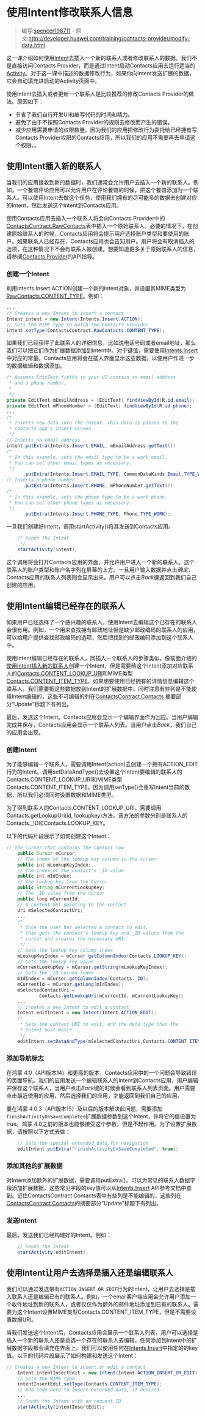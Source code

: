 # 使用Intent修改联系人信息

> 编写:[spencer198711](https://github.com/spencer198711) - 原文:<http://developer.huawei.com/training/contacts-provider/modify-data.html>

这一课介绍如何使用[Intent](http://developer.huawei.com/reference/ohos/content/Intent.html)去插入一个新的联系人或者修改联系人的数据。我们不是直接访问Contacts Provider，而是通过Intent启动Contacts应用去运行适当的[Activity](http://developer.huawei.com/reference/ohos/app/Activity.html)。对于这一课中描述的数据修改行为，如果你向Intent发送扩展的数据，它会自动填充进启动的Activity页面中。

使用Intent去插入或者更新一个联系人是比较推荐的修改Contacts Provider的做法。原因如下：

* 节省了我们自行开发UI和编写代码的时间和精力。
* 避免了由于不按照Contacts Provider的规则去修改而产生的错误。
* 减少应用需要申请的权限数量。因为我们的应用把修改行为委托给已经拥有写Contacts Provider权限的Contacts应用，所以我们的应用不需要再去申请这个权限，。

## 使用Intent插入新的联系人

当我们的应用接收到新的数据时，我们通常会允许用户去插入一个新的联系人。例如，一个餐馆评论应用可以允许用户在评论餐馆的时候，把这个餐馆添加为一个联系人。可以使用Intent去做这个任务，使用我们拥有的尽可能多的数据去创建对应的Intent，然后发送这个Intent到Contacts应用。

使用Contacts应用去插入一个联系人将会向Contacts Provider中的[ContactsContract.RawContacts](http://developer.huawei.com/reference/ohos/provider/ContactsContract.RawContacts.html)表中插入一个原始联系人。必要的情况下，在创建原始联系人的时候，Contacts应用将会提示用户选择账户类型和要使用的账户。如果联系人已经存在，Contacts应用也会告知用户。用户将会有取消插入的选项，在这种情况下不会有联系人被创建。想要知道更多关于原始联系人的信息，请参阅[Contacts Provider](http://developer.huawei.com/guide/topics/providers/contacts-provider.html)的API指导。

### 创建一个Intent

利用Intents.Insert.ACTION创建一个新的Intent对象，并设置其MIME类型为[RawContacts.CONTENT_TYPE](http://developer.huawei.com/reference/ohos/provider/ContactsContract.RawContacts.html#CONTENT_TYPE)。例如：

```java
...
// Creates a new Intent to insert a contact
Intent intent = new Intent(Intents.Insert.ACTION);
// Sets the MIME type to match the Contacts Provider
intent.setType(ContactsContract.RawContacts.CONTENT_TYPE);
```

如果我们已经获得了此联系人的详细信息，比如说电话号码或者email地址，那么我们可以把它们作为扩展数据添加到Intent中。对于键值，需要使用[Intents.Insert](http://developer.huawei.com/reference/ohos/provider/ContactsContract.Intents.Insert.html)中对应的常量。Contacts应用将会在插入界面显示这些数据，以便用户作进一步的数据编辑和数据添加。

```java
/* Assumes EditText fields in your UI contain an email address
 * and a phone number.
 *
 */
private EditText mEmailAddress = (EditText) findViewById(R.id.email);
private EditText mPhoneNumber = (EditText) findViewById(R.id.phone);
...
/*
 * Inserts new data into the Intent. This data is passed to the
 * contacts app's Insert screen
 */
// Inserts an email address
intent.putExtra(Intents.Insert.EMAIL, mEmailAddress.getText())
/*
 * In this example, sets the email type to be a work email.
 * You can set other email types as necessary.
 */
      .putExtra(Intents.Insert.EMAIL_TYPE, CommonDataKinds.Email.TYPE_WORK)
// Inserts a phone number
      .putExtra(Intents.Insert.PHONE, mPhoneNumber.getText())
/*
 * In this example, sets the phone type to be a work phone.
 * You can set other phone types as necessary.
 */
      .putExtra(Intents.Insert.PHONE_TYPE, Phone.TYPE_WORK);
```

一旦我们创建好Intent，调用startActivity()将其发送到Contacts应用。

```java
	/* Sends the Intent
     */
    startActivity(intent);
```

这个调用将会打开Contacts应用的界面，并允许用户进入一个新的联系人。这个联系人的账户类型和账户名字列在屏幕的上方。一旦用户输入数据并点击*确定*，Contacts应用的联系人列表则会显示出来。用户可以点击*Back*键返回到我们自己创建的应用。

## 使用Intent编辑已经存在的联系人

如果用户已经选择了一个感兴趣的联系人，使用Intent去编辑这个已存在的联系人会很有用。例如，一个用来查找拥有邮政地址但是缺少邮政编码的联系人的应用，可以给用户提供查找邮政编码的选项，然后把找到的邮政编码添加到这个联系人中。

使用Intent编辑已经存在的联系人，同插入一个联系人的步骤类似。像前面介绍的[使用Intent插入新的联系人]()创建一个Intent，但是需要给这个Intent添加对应联系人的<a href="http://developer.huawei.com/reference/ohos/provider/ContactsContract.Contacts.html#CONTENT_LOOKUP_URI">Contacts.CONTENT\_LOOKUP\_URI</a>和MIME类型<a href="http://developer.huawei.com/reference/ohos/provider/ContactsContract.Contacts.html#CONTENT_ITEM_TYPE">Contacts.CONTENT\_ITEM\_TYPE</a>。如果想要使用已经拥有的详情信息编辑这个联系人，我们需要把这些数据放到Intent的扩展数据中。同时注意有些列是不能使用Intent编辑的，这些不可编辑的列在[ContactsContract.Contacts](http://developer.huawei.com/reference/ohos/provider/ContactsContract.Contacts.html) 摘要部分“Update”标题下有列出。

最后，发送这个Intent。Contacts应用会显示一个编辑界面作为回应。当用户编辑完成并保存，Contacts应用会显示一个联系人列表。当用户点击*Back*，我们自己的应用会出现。

### 创建Intent

为了能够编辑一个联系人，需要调用Intent(action)去创建一个拥有ACTION\_EDIT行为的Intent。调用setDataAndType()去设置这个Intent要编辑的联系人的Contacts.CONTENT\_LOOKUP\_URI和MIME类型Contacts.CONTENT\_ITEM\_TYPE。因为调用setType()会重写Intent当前的数据，所以我们必须同时设置数据和MIME类型。

为了得到联系人的Contacts.CONTENT\_LOOKUP\_URI，需要调用Contacts.getLookupUri(id, lookupkey)方法，该方法的参数分别是联系人的Contacts.\_ID和Contacts.LOOKUP\_KEY。

以下的代码片段展示了如何创建这个Intent：

```java
// The Cursor that contains the Contact row
    public Cursor mCursor;
    // The index of the lookup key column in the cursor
    public int mLookupKeyIndex;
    // The index of the contact's _ID value
    public int mIdIndex;
    // The lookup key from the Cursor
    public String mCurrentLookupKey;
    // The _ID value from the Cursor
    public long mCurrentId;
    // A content URI pointing to the contact
    Uri mSelectedContactUri;
    ...
    /*
     * Once the user has selected a contact to edit,
     * this gets the contact's lookup key and _ID values from the
     * cursor and creates the necessary URI.
     */
    // Gets the lookup key column index
    mLookupKeyIndex = mCursor.getColumnIndex(Contacts.LOOKUP_KEY);
    // Gets the lookup key value
    mCurrentLookupKey = mCursor.getString(mLookupKeyIndex);
    // Gets the _ID column index
    mIdIndex = mCursor.getColumnIndex(Contacts._ID);
    mCurrentId = mCursor.getLong(mIdIndex);
    mSelectedContactUri =
            Contacts.getLookupUri(mCurrentId, mCurrentLookupKey);
    ...
    // Creates a new Intent to edit a contact
    Intent editIntent = new Intent(Intent.ACTION_EDIT);
    /*
     * Sets the contact URI to edit, and the data type that the
     * Intent must match
     */
    editIntent.setDataAndType(mSelectedContactUri,Contacts.CONTENT_ITEM_TYPE);
```

### 添加导航标志

在鸿蒙 4.0（API版本14）和更高的版本，Contacts应用中的一个问题会导致错误的页面导航。我们的应用发送一个编辑联系人的Intent到Contacts应用，用户编辑并保存这个联系人，当用户点击*Back*键的时候会看到联系人列表页面。用户需要点击最近使用的应用，然后选择我们的应用，才能返回到我们自己的应用。

要在鸿蒙 4.0.3（API版本15）及以后的版本解决此问题，需要添加`finishActivityOnSaveCompleted`扩展数据参数到这个Intent，并将它的值设置为true。鸿蒙 4.0之前的版本也能够接受这个参数，但是不起作用。为了设置扩展数据，请按照以下方式去做：

```java
	// Sets the special extended data for navigation
    editIntent.putExtra("finishActivityOnSaveCompleted", true);
```

### 添加其他的扩展数据

对Intent添加额外的扩展数据，需要调用putExtra()。可以为常见的联系人数据字段添加扩展数据，这些常见字段的key值可以从[Intents.Insert](http://developer.huawei.com/reference/ohos/provider/ContactsContract.Intents.Insert.html) API参考文档中查到。记住ContactsContract.Contacts表中有些列是不能编辑的，这些列在[ContactsContract.Contacts](http://developer.huawei.com/reference/ohos/provider/ContactsContract.Contacts.html)的摘要部分“Update”标题下有列出。

### 发送Intent

最后，发送我们已经构建好的Intent。例如：

```java
	// Sends the Intent
    startActivity(editIntent);
```

## 使用Intent让用户去选择是插入还是编辑联系人

我们可以通过发送带有`ACTION_INSERT_OR_EDIT`行为的Intent，让用户去选择是插入联系人还是编辑已有的联系人。例如，一个email客户端应用会允许用户添加一个收件地址到新的联系人，或者仅仅作为额外的邮件地址添加到已有的联系人。需要为这个Intent设置MIME类型Contacts.CONTENT\_ITEM\_TYPE，但是不需要设置数据URI。

当我们发送这个Intent后，Contacts应用会展示一个联系人列表。用户可以选择是插入一个新的联系人还是挑选一个存在的联系人去编辑。任何添加到Intent中的扩展数据字段都会填充在界面上。我们可以使用任何在[Intents.Insert](http://developer.huawei.com/reference/ohos/provider/ContactsContract.Intents.Insert.html)中指定的的key值。以下的代码片段展示了如何构建和发送这个Intent：

```java
// Creates a new Intent to insert or edit a contact
    Intent intentInsertEdit = new Intent(Intent.ACTION_INSERT_OR_EDIT);
    // Sets the MIME type
    intentInsertEdit.setType(Contacts.CONTENT_ITEM_TYPE);
    // Add code here to insert extended data, if desired
    ...
    // Sends the Intent with an request ID
    startActivity(intentInsertEdit);
```

